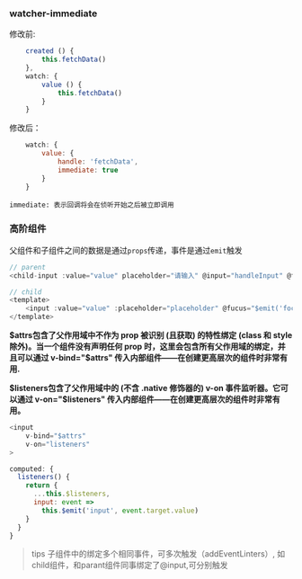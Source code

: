 ### watcher-immediate

修改前:
```js
    created () {
        this.fetchData()
    },
    watch: {
        value () {
            this.fetchData()
        }
    }
```
修改后：
```js
    watch: {
        value: {
            handle: 'fetchData',
            immediate: true
        }
    }
```
`immediate: 表示回调将会在侦听开始之后被立即调用`

### 高阶组件

父组件和子组件之间的数据是通过`props`传递，事件是通过`emit`触发
```js
// parent
<child-input :value="value" placeholder="请输入" @input="handleInput" @focus="handleFocus"></child-input>

// child
<template>
    <input :value="value" :placeholder="placeholder" @fucus="$emit('focus', $event)" @input="$emit('input', $event.target.value)"></input>
</template> 
```
**$attrs包含了父作用域中不作为 prop 被识别 (且获取) 的特性绑定 (class 和 style 除外)。当一个组件没有声明任何 prop 时，这里会包含所有父作用域的绑定，并且可以通过 v-bind="$attrs" 传入内部组件——在创建更高层次的组件时非常有用.**
<br>

**$listeners包含了父作用域中的 (不含 .native 修饰器的) v-on 事件监听器。它可以通过 v-on="$listeners" 传入内部组件——在创建更高层次的组件时非常有用。**

```js
<input
    v-bind="$attrs"
    v-on="listeners"
>

computed: {
  listeners() {
    return {
      ...this.$listeners,
      input: event => 
        this.$emit('input', event.target.value)
    }
  }
}
```
>tips
>子组件中的绑定多个相同事件，可多次触发（addEventLinters）, 如child组件，和parant组件同事绑定了@input,可分别触发